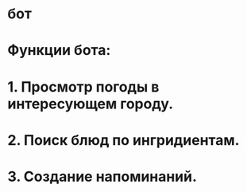 # бот
# Функции бота:
# 1. Просмотр погоды в интересующем городу.
# 2. Поиск блюд по ингридиентам.
# 3. Создание напоминаний.